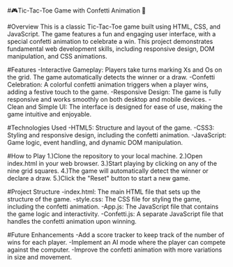 #🎮Tic-Tac-Toe Game with Confetti Animation 🎉

#Overview
This is a classic Tic-Tac-Toe game built using HTML, CSS, and JavaScript. The game features a fun and engaging user interface, with a special confetti animation to celebrate a win. This project demonstrates fundamental web development skills, including responsive design, DOM manipulation, and CSS animations.

#Features
-Interactive Gameplay: Players take turns marking Xs and Os on the grid. The game automatically detects the winner or a draw.
-Confetti Celebration: A colorful confetti animation triggers when a player wins, adding a festive touch to the game.
-Responsive Design: The game is fully responsive and works smoothly on both desktop and mobile devices.
-Clean and Simple UI: The interface is designed for ease of use, making the game intuitive and enjoyable.

#Technologies Used
-HTML5: Structure and layout of the game.
-CSS3: Styling and responsive design, including the confetti animation.
-JavaScript: Game logic, event handling, and dynamic DOM manipulation.

#How to Play
1.)Clone the repository to your local machine.
2.)Open index.html in your web browser.
3.)Start playing by clicking on any of the nine grid squares.
4.)The game will automatically detect the winner or declare a draw.
5.)Click the "Reset" button to start a new game.

#Project Structure
-index.html: The main HTML file that sets up the structure of the game.
-style.css: The CSS file for styling the game, including the confetti animation.
-App.js: The JavaScript file that contains the game logic and interactivity.
-Confetti.js: A separate JavaScript file that handles the confetti animation upon winning.

#Future Enhancements
-Add a score tracker to keep track of the number of wins for each player.
-Implement an AI mode where the player can compete against the computer.
-Improve the confetti animation with more variations in size and movement.